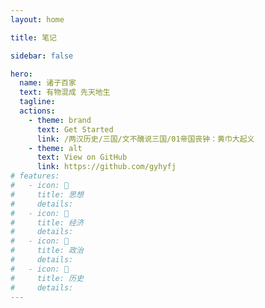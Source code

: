 ```yaml
---
layout: home

title: 笔记

sidebar: false

hero:
  name: 诸子百家
  text: 有物混成 先天地生
  tagline:
  actions:
    - theme: brand
      text: Get Started
      link: /两汉历史/三国/文不醜说三国/01帝国丧钟：黄巾大起义
    - theme: alt
      text: View on GitHub
      link: https://github.com/gyhyfj
# features:
#   - icon: 📕
#     title: 思想
#     details:
#   - icon: 📘
#     title: 经济
#     details:
#   - icon: 📔
#     title: 政治
#     details:
#   - icon: 📙
#     title: 历史
#     details:
---
```


<style>
  :root {
    /* --vp-home-hero-name-color: blue; */
    --vp-home-hero-name-color: transparent;
    --vp-home-hero-name-background: -webkit-linear-gradient(120deg, #bd34fe, #41d1ff);
  }
</style>
